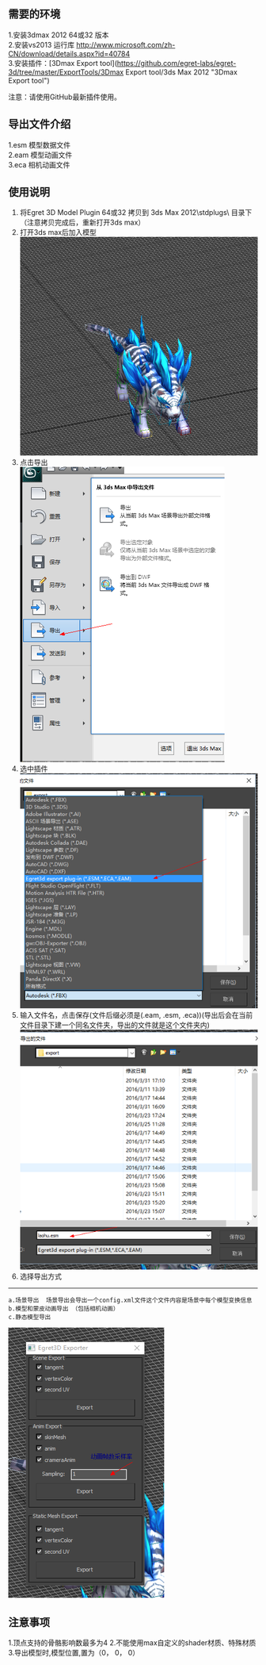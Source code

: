 ## 需要的环境 ##
1.安装3dmax 2012 64或32 版本  
2.安装vs2013 运行库 http://www.microsoft.com/zh-CN/download/details.aspx?id=40784  
3.安装插件：[3Dmax Export tool](https://github.com/egret-labs/egret-3d/tree/master/ExportTools/3Dmax Export tool/3ds Max 2012 "3Dmax Export tool")

注意：请使用GitHub最新插件使用。

## 导出文件介绍 ##
1.esm 模型数据文件  
2.eam 模型动画文件  
3.eca 相机动画文件  

## 使用说明 ##
1. 将Egret 3D Model Plugin 64或32 拷贝到 3ds Max 2012\stdplugs\  目录下（注意拷贝完成后，重新打开3ds max）  
2. 打开3ds max后加入模型  
![](575cd9e8abcbf.png)  
3. 点击导出  
![](575cd9e8c3a14.png)   
4. 选中插件  
![](575cd9e8dc76d.png)   
5. 输入文件名，点击保存(文件后缀必须是(.eam, .esm, .eca))(导出后会在当前文件目录下建一个同名文件夹，导出的文件就是这个文件夹内)  
![](5.png)  
6. 选择导出方式   
----------
	a.场景导出  场景导出会导出一个config.xml文件这个文件内容是场景中每个模型变换信息
	b.模型和蒙皮动画导出 （包括相机动画）  
	c.静态模型导出   
![](575cd9e909b38.png)   

## 注意事项 ##
1.顶点支持的骨骼影响数最多为4
2.不能使用max自定义的shader材质、特殊材质
3.导出模型时,模型位置,置为（0， 0， 0）
